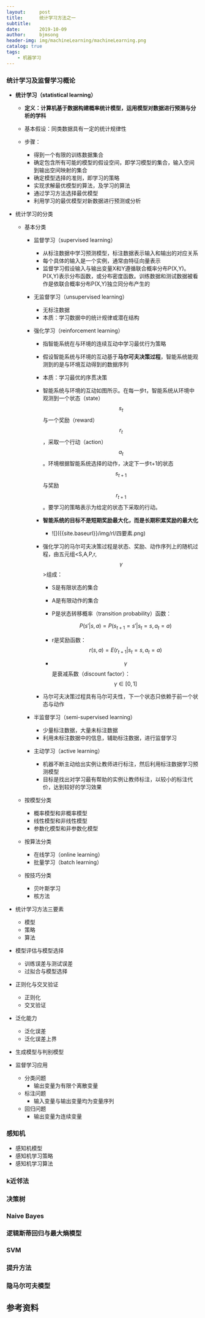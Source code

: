```yaml
---
layout:     post
title:      统计学习方法之一
subtitle:   
date:       2019-10-09
author:     bjmsong
header-img: img/machineLearning/machineLearning.png
catalog: true
tags:
    - 机器学习
---
```

>

### 统计学习及监督学习概论

- **统计学习（statistical learning）**

  - **定义：计算机基于数据构建概率统计模型，运用模型对数据进行预测与分析的学科**

  - 基本假设：同类数据具有一定的统计规律性

  - 步骤：

    - 得到一个有限的训练数据集合
    - 确定包含所有可能的模型的假设空间，即学习模型的集合，输入空间到输出空间映射的集合
    - 确定模型选择的准则，即学习的策略
    - 实现求解最优模型的算法，及学习的算法
    - 通过学习方法选择最优模型
    - 利用学习的最优模型对新数据进行预测或分析

    

- 统计学习的分类

  - 基本分类
    - 监督学习（supervised learning）
      - 从标注数据中学习预测模型，标注数据表示输入和输出的对应关系
      - 每个具体的输入是一个实例，通常由特征向量表示
      - 监督学习假设输入与输出变量X和Y遵循联合概率分布P(X,Y)。P(X,Y)表示分布函数，或分布密度函数。训练数据和测试数据被看作是依联合概率分布P(X,Y)独立同分布产生的
    - 无监督学习（unsupervised learning）
      - 无标注数据
      - 本质：学习数据中的统计规律或潜在结构
    - 强化学习（reinforcement learning）
      - 指智能系统在与环境的连续互动中学习最优行为策略
      
      - 假设智能系统与环境的互动基于**马尔可夫决策过程**，智能系统能观测到的是与环境互动得到的数据序列
      
      - 本质：学习最优的序贯决策
      
      - 智能系统与环境的互动如图所示。在每一步t，智能系统从环境中观测到一个状态（state）$$s_t$$与一个奖励（reward）$$r_t$$，采取一个行动（action）$$a_t$$。环境根据智能系统选择的动作，决定下一步t+1的状态$$s_{t+1}$$与奖励$$r_{t+1}$$。要学习的策略表示为给定的状态下采取的行动。
      
      - **智能系统的目标不是短期奖励最大化，而是长期积累奖励的最大化​**
      
        <ul> 
        <li markdown="1"> 
        ![]({{site.baseurl}}/img/rl/四要素.png) 
        </li> 
        </ul> 
      
      - 强化学习的马尔可夫决策过程是状态、奖励、动作序列上的随机过程，由五元组<S,A,P,r,$$\gamma$$>组成：
      
        - S是有限状态的集合
      
        - A是有限动作的集合
      
        - P是状态转移概率（transition probability）函数：
      
          $$P(s'|s,a)=P(s_{t+1}=s'|s_t=s,a_t=a)$$
      
        - r是奖励函数：$$r(s,a)=E(r_{t+1}|s_t=s,a_t=a)$$
      
        - $$\gamma$$是衰减系数（discount factor）：$$\gamma\in[0,1]$$
      
      - 马尔可夫决策过程具有马尔可夫性，下一个状态只依赖于前一个状态与动作
    
    
    
    - 半监督学习（semi-supervised learning）
      - 少量标注数据，大量未标注数据
      - 利用未标注数据中的信息，辅助标注数据，进行监督学习
    - 主动学习（active learning）
      - 机器不断主动给出实例让教师进行标注，然后利用标注数据学习预测模型
      - 目标是找出对学习最有帮助的实例让教师标注，以较小的标注代价，达到较好的学习效果
    
  - 按模型分类
    - 概率模型和非概率模型
    - 线性模型和非线性模型
    - 参数化模型和非参数化模型
    
  - 按算法分类
    - 在线学习（online learning）
    - 批量学习（batch learning）
    
  - 按技巧分类
    - 贝叶斯学习
    - 核方法

- 统计学习方法三要素

  - 模型
  - 策略
  - 算法

- 模型评估与模型选择

  - 训练误差与测试误差
  - 过拟合与模型选择

- 正则化与交叉验证

  - 正则化
  - 交叉验证

- 泛化能力

  - 泛化误差
  - 泛化误差上界

- 生成模型与判别模型

- 监督学习应用

  - 分类问题
    - 输出变量为有限个离散变量
  - 标注问题
    - 输入变量与输出变量均为变量序列
  - 回归问题
    - 输出变量为连续变量



### 感知机

- 感知机模型
- 感知机学习策略
- 感知机学习算法



### k近邻法



### 决策树



### Naive Bayes

### 

### 逻辑斯蒂回归与最大熵模型



### SVM



### 提升方法



### 隐马尔可夫模型





## 参考资料
